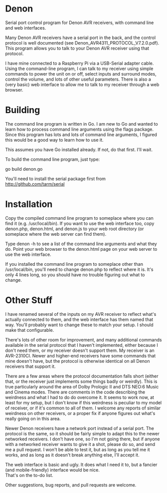 # Denon
Serial port control program for Denon AVR receivers, with command line and web interfaces.

Many Denon AVR receivers have a serial port in the back, and the control protocol is well documented
(see Denon_AVR4311_PROTOCOL_V7.2.0.pdf).  This program allows you to talk to your Denon AVR receiver using that protocol. 

I have mine connected to a Raspberry Pi via a USB-Serial adapter cable.  Using the command-line program, I can talk to my 
receiver using simple commands to power the unit on or off, select inputs and surround modes, control the volume, and lots 
of other useful parameters.  There is also a (very basic) web interface to allow me to talk to my receiver through a web 
browser.


# Building
The command line program is written in Go.  I am new to Go and wanted to learn how to process command line arguments using 
the flags package.  Since this program has lots and lots of command line arguments, I figured this would be a good way to 
learn how to use it.

This assumes you have Go installed already.  If not, do that first.  I'll wait.

To build the command line program, just type:

go build denon.go

You'll need to install the serial package first from http://github.com/tarm/serial


# Installation
Copy the compiled command line program to someplace where you can find it (e.g. /usr/local/bin).
If you want to use the web interface too, copy denon.php, denon.html, and denon.js to your web root directory (or someplace
where the web server can find them).

Type denon -h to see a list of the command line arguments and what they do.
Point your web browser to the denon.html page on your web server to use the web interface.

If you installed the command line program to someplace other than /usr/local/bin, you'll need to change denon.php to reflect
where it is.  It's only 4 lines long, so you should have no trouble figuring out what to change.


# Other Stuff
I have renamed several of the inputs on my AVR receiver to reflect what's actually connected to them, and the web interface 
has them named that way.  You'll probably want to change these to match your setup.  I should make that configurable.

There's lots of other room for improvement, and many additional commands available in the serial protocol that I haven't 
implemented, either because I don't need them, or my receiver doesn't support them.  My receiver is an AVR-2310CI.  Newer 
and higher-end receivers have some commands that mine doesn't have, but the protocol is otherwise identical on all Denon 
receivers that support it.

There are a few areas where the protocol documentation falls short (either that, or the receiver just implements some things badly 
or weirdly).  This is true particularly around the area of Dolby Prologic II and DTS NEO:6 Music and Cinema modes.  There 
are comments in the code describing the weirdness and what I had to do do overcome it.  It seems to work now, at least for 
my setup, but I don't know if this weirdness is peculiar to my model of receiver, or if it's common to all of them.  I 
welcome any reports of similar weirdness on other receivers, or a proper fix if anyone figures out what's really going on 
in this area.

Newer Denon receivers have a network port instead of a serial port.  The protocol is the same, so it should be fairly simple
to adapt this to the newer networked receivers.  I don't have one, so I'm not going there, but if anyone with a networked
receiver wants to give it a shot, please do so, and send me a pull request.  I won't be able to test it, but as long as you 
tell me it works, and as long as it doesn't break anything else, I'll accept it.

The web interface is basic and ugly.  It does what I need it to, but a fancier (and mobile-friendly) interface would be nice.  
That's on the to-do list.

Other suggestions, bug reports, and pull requests are welcome.

